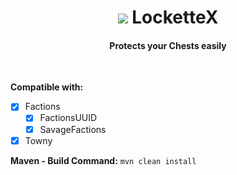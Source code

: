 <span align="center"><h1 align="center"><img src="https://i.imgur.com/tdy6t6C.png?1"> LocketteX</h1><h4 align="center">Protects your Chests easily</h4></span><br>

**Compatible with:**
- [x] Factions
  - [x] FactionsUUID
  - [x] SavageFactions
- [x] Towny

**Maven - Build Command:**
`mvn clean install`